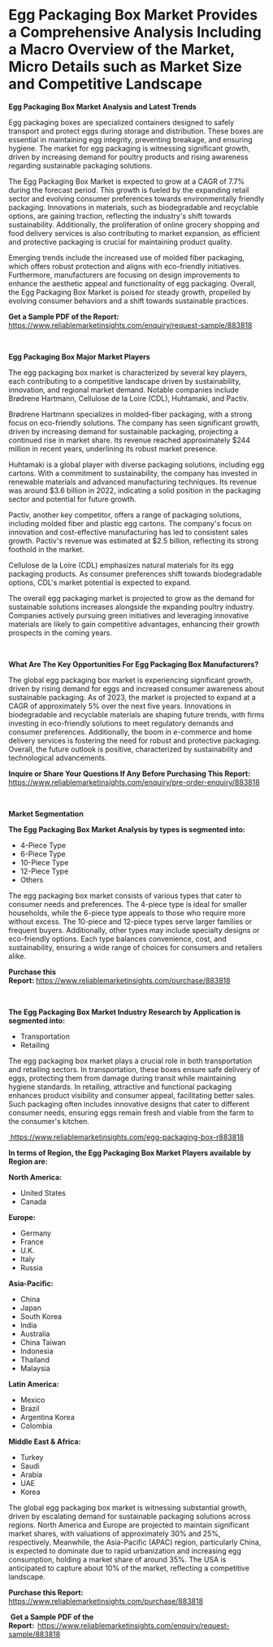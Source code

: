 <p><h1>Egg Packaging Box Market Provides a Comprehensive Analysis Including a Macro Overview of the Market, Micro Details such as Market Size and Competitive Landscape</h1></p><p><strong>Egg Packaging Box Market Analysis and Latest Trends</strong></p>
<p><p>Egg packaging boxes are specialized containers designed to safely transport and protect eggs during storage and distribution. These boxes are essential in maintaining egg integrity, preventing breakage, and ensuring hygiene. The market for egg packaging is witnessing significant growth, driven by increasing demand for poultry products and rising awareness regarding sustainable packaging solutions.</p><p>The Egg Packaging Box Market is expected to grow at a CAGR of 7.7% during the forecast period. This growth is fueled by the expanding retail sector and evolving consumer preferences towards environmentally friendly packaging. Innovations in materials, such as biodegradable and recyclable options, are gaining traction, reflecting the industry's shift towards sustainability. Additionally, the proliferation of online grocery shopping and food delivery services is also contributing to market expansion, as efficient and protective packaging is crucial for maintaining product quality.</p><p>Emerging trends include the increased use of molded fiber packaging, which offers robust protection and aligns with eco-friendly initiatives. Furthermore, manufacturers are focusing on design improvements to enhance the aesthetic appeal and functionality of egg packaging. Overall, the Egg Packaging Box Market is poised for steady growth, propelled by evolving consumer behaviors and a shift towards sustainable practices.</p></p>
<p><strong>Get a Sample PDF of the Report:&nbsp;</strong> <a href="https://www.reliablemarketinsights.com/enquiry/request-sample/883818?utm_campaign=2531&utm_medium=2&utm_source=Github&utm_content=ia&utm_term=19042025&utm_id=egg-packaging-box">https://www.reliablemarketinsights.com/enquiry/request-sample/883818</a></p>
<p>&nbsp;</p>
<p><strong>Egg Packaging Box Major Market Players</strong></p>
<p><p>The egg packaging box market is characterized by several key players, each contributing to a competitive landscape driven by sustainability, innovation, and regional market demand. Notable companies include Brødrene Hartmann, Cellulose de la Loire (CDL), Huhtamaki, and Pactiv. </p><p>Brødrene Hartmann specializes in molded-fiber packaging, with a strong focus on eco-friendly solutions. The company has seen significant growth, driven by increasing demand for sustainable packaging, projecting a continued rise in market share. Its revenue reached approximately $244 million in recent years, underlining its robust market presence.</p><p>Huhtamaki is a global player with diverse packaging solutions, including egg cartons. With a commitment to sustainability, the company has invested in renewable materials and advanced manufacturing techniques. Its revenue was around $3.6 billion in 2022, indicating a solid position in the packaging sector and potential for future growth.</p><p>Pactiv, another key competitor, offers a range of packaging solutions, including molded fiber and plastic egg cartons. The company's focus on innovation and cost-effective manufacturing has led to consistent sales growth. Pactiv's revenue was estimated at $2.5 billion, reflecting its strong foothold in the market.</p><p>Cellulose de la Loire (CDL) emphasizes natural materials for its egg packaging products. As consumer preferences shift towards biodegradable options, CDL's market potential is expected to expand. </p><p>The overall egg packaging market is projected to grow as the demand for sustainable solutions increases alongside the expanding poultry industry. Companies actively pursuing green initiatives and leveraging innovative materials are likely to gain competitive advantages, enhancing their growth prospects in the coming years.</p></p>
<p>&nbsp;</p>
<p><strong>What Are The Key Opportunities For Egg Packaging Box Manufacturers?</strong></p>
<p><p>The global egg packaging box market is experiencing significant growth, driven by rising demand for eggs and increased consumer awareness about sustainable packaging. As of 2023, the market is projected to expand at a CAGR of approximately 5% over the next five years. Innovations in biodegradable and recyclable materials are shaping future trends, with firms investing in eco-friendly solutions to meet regulatory demands and consumer preferences. Additionally, the boom in e-commerce and home delivery services is fostering the need for robust and protective packaging. Overall, the future outlook is positive, characterized by sustainability and technological advancements.</p></p>
<p><strong>Inquire or Share Your Questions If Any Before Purchasing This Report:</strong> <a href="https://www.reliablemarketinsights.com/enquiry/pre-order-enquiry/883818?utm_campaign=2531&utm_medium=2&utm_source=Github&utm_content=ia&utm_term=19042025&utm_id=egg-packaging-box">https://www.reliablemarketinsights.com/enquiry/pre-order-enquiry/883818</a></p>
<p>&nbsp;</p>
<p><strong>Market Segmentation</strong></p>
<p><strong>The Egg Packaging Box Market Analysis by types is segmented into:</strong></p>
<p><ul><li>4-Piece Type</li><li>6-Piece Type</li><li>10-Piece Type</li><li>12-Piece Type</li><li>Others</li></ul></p>
<p><p>The egg packaging box market consists of various types that cater to consumer needs and preferences. The 4-piece type is ideal for smaller households, while the 6-piece type appeals to those who require more without excess. The 10-piece and 12-piece types serve larger families or frequent buyers. Additionally, other types may include specialty designs or eco-friendly options. Each type balances convenience, cost, and sustainability, ensuring a wide range of choices for consumers and retailers alike.</p></p>
<p><strong>Purchase this Report:&nbsp;</strong><a href="https://www.reliablemarketinsights.com/purchase/883818?utm_campaign=2531&utm_medium=2&utm_source=Github&utm_content=ia&utm_term=19042025&utm_id=egg-packaging-box">https://www.reliablemarketinsights.com/purchase/883818</a></p>
<p>&nbsp;</p>
<p><strong>The Egg Packaging Box Market Industry Research by Application is segmented into:</strong></p>
<p><ul><li>Transportation</li><li>Retailing</li></ul></p>
<p><p>The egg packaging box market plays a crucial role in both transportation and retailing sectors. In transportation, these boxes ensure safe delivery of eggs, protecting them from damage during transit while maintaining hygiene standards. In retailing, attractive and functional packaging enhances product visibility and consumer appeal, facilitating better sales. Such packaging often includes innovative designs that cater to different consumer needs, ensuring eggs remain fresh and viable from the farm to the consumer's kitchen.</p></p>
<p><a href="https://www.reliablemarketinsights.com/egg-packaging-box-r883818?utm_campaign=2531&utm_medium=2&utm_source=Github&utm_content=ia&utm_term=19042025&utm_id=egg-packaging-box">&nbsp;https://www.reliablemarketinsights.com/egg-packaging-box-r883818</a></p>
<p><strong>In terms of Region, the Egg Packaging Box Market Players available by Region are:</strong></p>
<p>
    <p> <strong> North America: </strong>
        <ul>
            <li>United States</li>
            <li>Canada</li>
        </ul>
        </p> 
    <p> <strong> Europe: </strong>
        <ul>
            <li>Germany</li>
            <li>France</li>
            <li>U.K.</li>
            <li>Italy</li>
            <li>Russia</li>
        </ul>
        </p> 
    <p> <strong> Asia-Pacific: </strong>
        <ul>
            <li>China</li>
            <li>Japan</li>
            <li>South Korea</li>
            <li>India</li>
            <li>Australia</li>
            <li>China Taiwan</li>
            <li>Indonesia</li>
            <li>Thailand</li>
            <li>Malaysia</li>
        </ul>
        </p> 
    <p> <strong> Latin America: </strong>
        <ul>
            <li>Mexico</li>
            <li>Brazil</li>
            <li>Argentina Korea</li>
            <li>Colombia</li>
        </ul>
        </p> 
    <p> <strong> Middle East & Africa: </strong>
        <ul>
            <li>Turkey</li>
            <li>Saudi</li>
            <li>Arabia</li>
            <li>UAE</li>
            <li>Korea</li>
        </ul>
    </p>
    </p>
<p><p>The global egg packaging box market is witnessing substantial growth, driven by escalating demand for sustainable packaging solutions across regions. North America and Europe are projected to maintain significant market shares, with valuations of approximately 30% and 25%, respectively. Meanwhile, the Asia-Pacific (APAC) region, particularly China, is expected to dominate due to rapid urbanization and increasing egg consumption, holding a market share of around 35%. The USA is anticipated to capture about 10% of the market, reflecting a competitive landscape.</p></p>
<p><strong>Purchase this Report: </strong><a href="https://www.reliablemarketinsights.com/purchase/883818?utm_campaign=2531&utm_medium=2&utm_source=Github&utm_content=ia&utm_term=19042025&utm_id=egg-packaging-box">https://www.reliablemarketinsights.com/purchase/883818</a></p>
<p>&nbsp;<strong>Get a Sample PDF of the Report:&nbsp;&nbsp;</strong><a href="https://www.reliablemarketinsights.com/enquiry/request-sample/883818?utm_campaign=2531&utm_medium=2&utm_source=Github&utm_content=ia&utm_term=19042025&utm_id=egg-packaging-box">https://www.reliablemarketinsights.com/enquiry/request-sample/883818</a></p>
<p><strong></strong></p>
<p><p></p><p></p><p></p></p>
